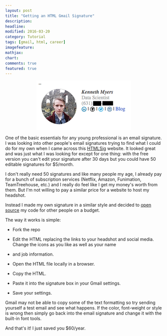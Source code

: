 ```yaml
---
layout: post
title: "Getting an HTML Gmail Signature"
description:
headline:
modified: 2016-03-20
category: Tutorial
tags: [gmail, html, career]
imagefeature:
mathjax:
chart:
comments: true
featured: true
---
```



<p align='center'>
    <img src='/assets/gmail_html_signature/example.png'>
</p>

One of the basic essentials for any young professional is an email signature. I was looking into other people's email signatures trying to find what I could do for my own when I came across this [HTMLSig](https://htmlsig.com/) website. It looked great and was just what I was looking for except for one thing: with the free version you can't edit your signature after 30 days but you could have 50 editable signatures for $5/month.

I don't really need 50 signatures and like many people my age, I already pay for a bunch of subscription services (Netflix, Amazon, Funimation, TeamTreehouse, etc.) and I really do feel like I get my money's worth from them. But I'm not willing to pay a similar price for a website to host my headshot.

Instead I made my own signature in a similar style and decided to [open source](https://github.com/kennmyers/Gmail_signature) my code for other people on a budget.

The way it works is simple:

* Fork the repo

* Edit the HTML replacing the links to your headshot and social media. Change the icons as you like as well as your name 

* and job information.

* Open the HTML file locally in a browser.

* Copy the HTML.

* Paste it into the signature box in your Gmail settings.

* Save your settings.

Gmail may not be able to copy some of the text formatting so try sending yourself a test email and see what happens. If the color, font-weight or style is wrong then simply go back into the email signature and change it with the built-in font tools.

And that's it! I just saved you $60/year.
